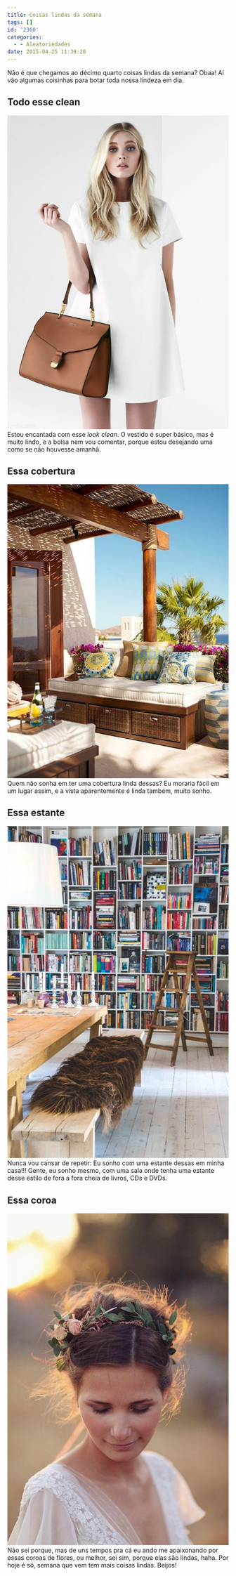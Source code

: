 ```yaml
---
title: Coisas lindas da semana
tags: []
id: '2360'
categories:
  - - Aleatoriedades
date: 2015-04-25 11:38:28
---
```


Não é que chegamos ao décimo quarto coisas lindas da semana? Obaa! Aí vão algumas coisinhas para botar toda nossa lindeza em dia.

## Todo esse clean

[![look com vestido branco, look clean](/wp-content/uploads/2015/04/f983f7a26a63d35705eab7b139cf8b43-722x1024.jpg)](/wp-content/uploads/2015/04/f983f7a26a63d35705eab7b139cf8b43.jpg) Estou encantada com esse _look clean_. O vestido é super básico, mas é muito lindo, e a bolsa nem vou comentar, porque estou desejando uma como se não houvesse amanhã.

## Essa cobertura

[![decoração para cobertura/terraço ](/wp-content/uploads/2015/04/eaa8884a1238c18f773b719b02d9ff90.jpg)](/wp-content/uploads/2015/04/eaa8884a1238c18f773b719b02d9ff90.jpg) Quem não sonha em ter uma cobertura linda dessas? Eu moraria fácil em um lugar assim, e a vista aparentemente é linda também, muito sonho.

## Essa estante

[![estante de livros ](/wp-content/uploads/2015/04/b308b0bd7ed6b21e042cfcf31b247ade-682x1024.jpg)](/wp-content/uploads/2015/04/b308b0bd7ed6b21e042cfcf31b247ade.jpg) Nunca vou cansar de repetir: Eu sonho com uma estante dessas em minha casa!!! Gente, eu sonho mesmo, com uma sala onde tenha uma estante desse estilo de fora a fora cheia de livros, CDs e DVDs.

## Essa coroa

[![coroa de flores para cabelo/noiva](/wp-content/uploads/2015/04/bcc0c237e55fa8481aa84724e90407b9-683x1024.jpg)](/wp-content/uploads/2015/04/bcc0c237e55fa8481aa84724e90407b9.jpg) Não sei porque, mas de uns tempos pra cá eu ando me apaixonando por essas coroas de flores, ou melhor, sei sim, porque elas são lindas, haha. Por hoje é só, semana que vem tem mais coisas lindas. Beijos!
